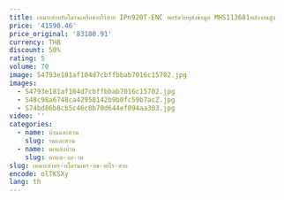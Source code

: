 ```yaml
---
title: เหมาะสำหรับโดรนเครือข่ายไร้สาย IPn920T-ENC พอร์ตวิทยุส่งข้อมูล MHS113681พลังงานสูง
price: '41590.46'
price_original: '83180.91'
currency: THB
discount: 50%
rating: 5
volume: 70
image: S4793e181af104d7cbffbbab7016c15702.jpg
images:
  - S4793e181af104d7cbffbbab7016c15702.jpg
  - S48c98a6748ca42958142b9b0fc59b7acZ.jpg
  - S74bd86b8cb5c46c0b70d644ef094aa303.jpg
video: ''
categories:
  - name: บ้านและสวน
    slug: านและสวน
  - name: ตกแต่งบ้าน
    slug: ตกแต-งบ-าน
slug: เหมาะสำหร-บโดรนเคร-อข-ายไร-สาย
encode: olTKSXy
lang: th
---
```

  